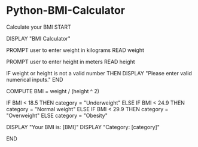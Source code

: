 # Python-BMI-Calculator
Calculate your BMI
START

DISPLAY "BMI Calculator"

PROMPT user to enter weight in kilograms
READ weight

PROMPT user to enter height in meters
READ height

IF weight or height is not a valid number THEN
    DISPLAY "Please enter valid numerical inputs."
    END

COMPUTE BMI = weight / (height ^ 2)

IF BMI < 18.5 THEN
    category = "Underweight"
ELSE IF BMI < 24.9 THEN
    category = "Normal weight"
ELSE IF BMI < 29.9 THEN
    category = "Overweight"
ELSE
    category = "Obesity"

DISPLAY "Your BMI is: [BMI]"
DISPLAY "Category: [category]"

END
